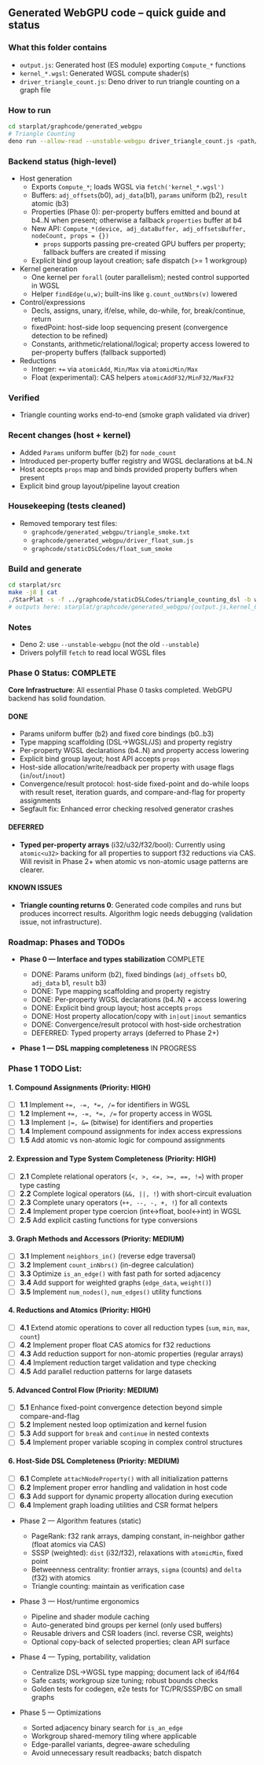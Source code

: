 ## Generated WebGPU code – quick guide and status

### What this folder contains
- `output.js`: Generated host (ES module) exporting `Compute_*` functions
- `kernel_*.wgsl`: Generated WGSL compute shader(s)
- `driver_triangle_count.js`: Deno driver to run triangle counting on a graph file

### How to run
```sh
cd starplat/graphcode/generated_webgpu
# Triangle Counting
deno run --allow-read --unstable-webgpu driver_triangle_count.js <path/to/graph.txt>
```

### Backend status (high-level)
- Host generation
  - Exports `Compute_*`; loads WGSL via `fetch('kernel_*.wgsl')`
  - Buffers: `adj_offsets`(b0), `adj_data`(b1), `params` uniform (b2), `result` atomic<u32> (b3)
  - Properties (Phase 0): per-property buffers emitted and bound at b4..N when present; otherwise a fallback `properties` buffer at b4
  - New API: `Compute_*(device, adj_dataBuffer, adj_offsetsBuffer, nodeCount, props = {})`
    - `props` supports passing pre-created GPU buffers per property; fallback buffers are created if missing
  - Explicit bind group layout creation; safe dispatch (>= 1 workgroup)
- Kernel generation
  - One kernel per `forall` (outer parallelism); nested control supported in WGSL
  - Helper `findEdge(u,w)`; built-ins like `g.count_outNbrs(v)` lowered
- Control/expressions
  - Decls, assigns, unary, if/else, while, do-while, for, break/continue, return
  - fixedPoint: host-side loop sequencing present (convergence detection to be refined)
  - Constants, arithmetic/relational/logical; property access lowered to per-property buffers (fallback supported)
- Reductions
  - Integer: `+=` via `atomicAdd`, `Min/Max` via `atomicMin/Max`
  - Float (experimental): CAS helpers `atomicAddF32/MinF32/MaxF32`

### Verified
- Triangle counting works end-to-end (smoke graph validated via driver)

### Recent changes (host + kernel)
- Added `Params` uniform buffer (b2) for `node_count`
- Introduced per-property buffer registry and WGSL declarations at b4..N
- Host accepts `props` map and binds provided property buffers when present
- Explicit bind group layout/pipeline layout creation

### Housekeeping (tests cleaned)
- Removed temporary test files:
  - `graphcode/generated_webgpu/triangle_smoke.txt`
  - `graphcode/generated_webgpu/driver_float_sum.js`
  - `graphcode/staticDSLCodes/float_sum_smoke`

### Build and generate
```sh
cd starplat/src
make -j8 | cat
./StarPlat -s -f ../graphcode/staticDSLCodes/triangle_counting_dsl -b webgpu | cat
# outputs here: starplat/graphcode/generated_webgpu/{output.js,kernel_0.wgsl}
```

### Notes
- Deno 2: use `--unstable-webgpu` (not the old `--unstable`)
- Drivers polyfill `fetch` to read local WGSL files

### Phase 0 Status: COMPLETE
**Core Infrastructure**: All essential Phase 0 tasks completed. WebGPU backend has solid foundation.

#### DONE
- Params uniform buffer (b2) and fixed core bindings (b0..b3)
- Type mapping scaffolding (DSL→WGSL/JS) and property registry  
- Per-property WGSL declarations (b4..N) and property access lowering
- Explicit bind group layout; host API accepts `props`
- Host-side allocation/write/readback per property with usage flags (`in`/`out`/`inout`)
- Convergence/result protocol: host-side fixed-point and do-while loops with result reset, iteration guards, and compare-and-flag for property assignments
- Segfault fix: Enhanced error checking resolved generator crashes

#### DEFERRED
- **Typed per-property arrays** (i32/u32/f32/bool): Currently using `atomic<u32>` backing for all properties to support f32 reductions via CAS. Will revisit in Phase 2+ when atomic vs non-atomic usage patterns are clearer.

#### KNOWN ISSUES  
- **Triangle counting returns 0**: Generated code compiles and runs but produces incorrect results. Algorithm logic needs debugging (validation issue, not infrastructure).

### Roadmap: Phases and TODOs

- **Phase 0 — Interface and types stabilization** COMPLETE
  - DONE: Params uniform (b2), fixed bindings (`adj_offsets` b0, `adj_data` b1, `result` b3)
  - DONE: Type mapping scaffolding and property registry
  - DONE: Per-property WGSL declarations (b4..N) + access lowering
  - DONE: Explicit bind group layout; host accepts `props`
  - DONE: Host property allocation/copy with `in|out|inout` semantics
  - DONE: Convergence/result protocol with host-side orchestration
  - DEFERRED: Typed property arrays (deferred to Phase 2+)

- **Phase 1 — DSL mapping completeness** IN PROGRESS

### Phase 1 TODO List:

#### 1. Compound Assignments (Priority: HIGH)
- [ ] **1.1** Implement `+=, -=, *=, /=` for identifiers in WGSL
- [ ] **1.2** Implement `+=, -=, *=, /=` for property access in WGSL  
- [ ] **1.3** Implement `|=, &=` (bitwise) for identifiers and properties
- [ ] **1.4** Implement compound assignments for index access expressions
- [ ] **1.5** Add atomic vs non-atomic logic for compound assignments

#### 2. Expression and Type System Completeness (Priority: HIGH)
- [ ] **2.1** Complete relational operators (`<, >, <=, >=, ==, !=`) with proper type casting
- [ ] **2.2** Complete logical operators (`&&, ||, !`) with short-circuit evaluation  
- [ ] **2.3** Complete unary operators (`++, --, -, +, !`) for all contexts
- [ ] **2.4** Implement proper type coercion (int↔float, bool↔int) in WGSL
- [ ] **2.5** Add explicit casting functions for type conversions

#### 3. Graph Methods and Accessors (Priority: MEDIUM)
- [ ] **3.1** Implement `neighbors_in()` (reverse edge traversal)
- [ ] **3.2** Implement `count_inNbrs()` (in-degree calculation)
- [ ] **3.3** Optimize `is_an_edge()` with fast path for sorted adjacency
- [ ] **3.4** Add support for weighted graphs (`edge_data`, `weight()`)
- [ ] **3.5** Implement `num_nodes()`, `num_edges()` utility functions

#### 4. Reductions and Atomics (Priority: HIGH)
- [ ] **4.1** Extend atomic operations to cover all reduction types (`sum`, `min`, `max`, `count`)
- [ ] **4.2** Implement proper float CAS atomics for f32 reductions
- [ ] **4.3** Add reduction support for non-atomic properties (regular arrays)
- [ ] **4.4** Implement reduction target validation and type checking
- [ ] **4.5** Add parallel reduction patterns for large datasets

#### 5. Advanced Control Flow (Priority: MEDIUM)  
- [ ] **5.1** Enhance fixed-point convergence detection beyond simple compare-and-flag
- [ ] **5.2** Implement nested loop optimization and kernel fusion
- [ ] **5.3** Add support for `break` and `continue` in nested contexts
- [ ] **5.4** Implement proper variable scoping in complex control structures

#### 6. Host-Side DSL Completeness (Priority: MEDIUM)
- [ ] **6.1** Complete `attachNodeProperty()` with all initialization patterns
- [ ] **6.2** Implement proper error handling and validation in host code
- [ ] **6.3** Add support for dynamic property allocation during execution
- [ ] **6.4** Implement graph loading utilities and CSR format helpers

- Phase 2 — Algorithm features (static)
  - PageRank: f32 rank arrays, damping constant, in-neighbor gather (float atomics via CAS)
  - SSSP (weighted): `dist` (i32/f32), relaxations with `atomicMin`, fixed point
  - Betweenness centrality: frontier arrays, `sigma` (counts) and `delta` (f32) with atomics
  - Triangle counting: maintain as verification case

- Phase 3 — Host/runtime ergonomics
  - Pipeline and shader module caching
  - Auto-generated bind groups per kernel (only used buffers)
  - Reusable drivers and CSR loaders (incl. reverse CSR, weights)
  - Optional copy-back of selected properties; clean API surface

- Phase 4 — Typing, portability, validation
  - Centralize DSL→WGSL type mapping; document lack of i64/f64
  - Safe casts; workgroup size tuning; robust bounds checks
  - Golden tests for codegen, e2e tests for TC/PR/SSSP/BC on small graphs

- Phase 5 — Optimizations
  - Sorted adjacency binary search for `is_an_edge`
  - Workgroup shared-memory tiling where applicable
  - Edge-parallel variants, degree-aware scheduling
  - Avoid unnecessary result readbacks; batch dispatch

